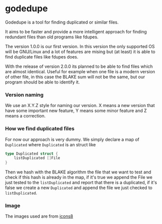 # godedupe

Godedupe is a tool for finding duplicated or similar files.

It aims to be faster and provide a more intelligent approach for finding redundant files than old programs like fdupes.

The version 1.0.0 is our first version. In this version the only supported OS will be GNU/Linux and a lot of features are mising
but (at least) it is able to find duplicate files like fdupes does.

With the release of version 2.0.0 its planned to be able to find files which are almost identical. Useful for example when one file
is a modern version of other file, in this case the BLAKE sum will not be the same, but our program should be able to identify it.

### Version naming

We use an X.Y.Z style for naming our version. X means a new version that have some important new feature, Y means some minor feature
and Z means a correction.


### How we find duplicated files

For now our approach is very dummy. We simply declare a map of `Duplicated` where `Duplicated` is an struct like
```go
type Duplicated struct {
	listDuplicated []File
}
```

Then we hash with the BLAKE algorithm the file that we want to test and check if this hash is already in the map, if it's true we append the File we just
tested to the `listDuplicated` and report that there is a duplicated, if it's false we create a new `Duplicated` and append the
 file we just checked to `listDuplicated`.

 ### Image

 The images used are from [icons8](https://icons8.com/)
